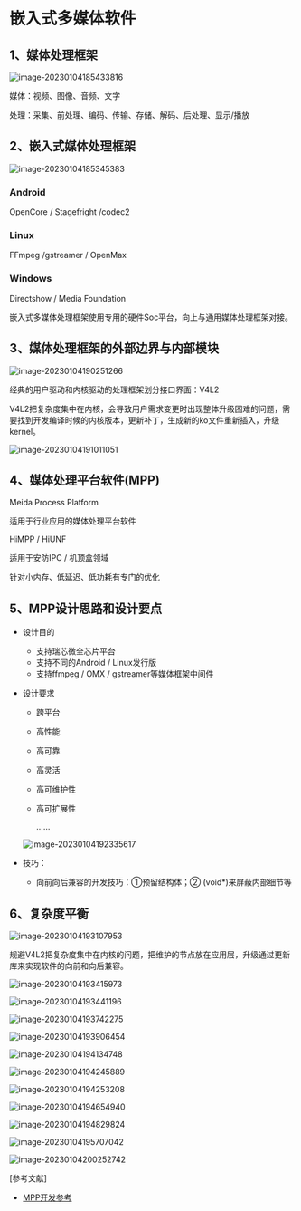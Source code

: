# 嵌入式多媒体软件

## 1、媒体处理框架

![image-20230104185433816](https://pic-1304959529.cos.ap-guangzhou.myqcloud.com/DB/image-20230104185433816.png)

媒体：视频、图像、音频、文字

处理：采集、前处理、编码、传输、存储、解码、后处理、显示/播放

## 2、嵌入式媒体处理框架

![image-20230104185345383](https://pic-1304959529.cos.ap-guangzhou.myqcloud.com/DB/image-20230104185345383.png)

### Android

OpenCore / Stagefright /codec2

### Linux

FFmpeg /gstreamer / OpenMax

### Windows

Directshow / Media Foundation



嵌入式多媒体处理框架使用专用的硬件Soc平台，向上与通用媒体处理框架对接。



## 3、媒体处理框架的外部边界与内部模块

![image-20230104190251266](https://pic-1304959529.cos.ap-guangzhou.myqcloud.com/DB/image-20230104190251266.png)

经典的用户驱动和内核驱动的处理框架划分接口界面：V4L2

V4L2把复杂度集中在内核，会导致用户需求变更时出现整体升级困难的问题，需要找到开发编译时候的内核版本，更新补丁，生成新的ko文件重新插入，升级kernel。

![image-20230104191011051](https://pic-1304959529.cos.ap-guangzhou.myqcloud.com/DB/image-20230104191011051.png)



## 4、媒体处理平台软件(MPP)

Meida Process Platform

适用于行业应用的媒体处理平台软件

HiMPP / HiUNF

适用于安防IPC / 机顶盒领域

针对小内存、低延迟、低功耗有专门的优化



## 5、MPP设计思路和设计要点

- 设计目的

  - 支持瑞芯微全芯片平台
  - 支持不同的Android / Linux发行版
  - 支持ffmpeg / OMX / gstreamer等媒体框架中间件

- 设计要求

  - 跨平台

  - 高性能

  - 高可靠

  - 高灵活

  - 高可维护性

  - 高可扩展性

    ……

   ![image-20230104192335617](https://pic-1304959529.cos.ap-guangzhou.myqcloud.com/DB/image-20230104192335617.png)

- 技巧：

  - 向前向后兼容的开发技巧：①预留结构体；② (void*)来屏蔽内部细节等



## 6、复杂度平衡

 ![image-20230104193107953](https://pic-1304959529.cos.ap-guangzhou.myqcloud.com/DB/image-20230104193107953.png)

规避V4L2把复杂度集中在内核的问题，把维护的节点放在应用层，升级通过更新库来实现软件的向前和向后兼容。

![image-20230104193415973](https://pic-1304959529.cos.ap-guangzhou.myqcloud.com/DB/image-20230104193415973.png)



![image-20230104193441196](https://pic-1304959529.cos.ap-guangzhou.myqcloud.com/DB/image-20230104193441196.png)



![image-20230104193742275](https://pic-1304959529.cos.ap-guangzhou.myqcloud.com/DB/image-20230104193742275.png)

![image-20230104193906454](https://pic-1304959529.cos.ap-guangzhou.myqcloud.com/DB/image-20230104193906454.png)

![image-20230104194134748](https://pic-1304959529.cos.ap-guangzhou.myqcloud.com/DB/image-20230104194134748.png)

![image-20230104194245889](https://pic-1304959529.cos.ap-guangzhou.myqcloud.com/DB/image-20230104194245889.png)

![image-20230104194253208](https://pic-1304959529.cos.ap-guangzhou.myqcloud.com/DB/image-20230104194253208.png)

![image-20230104194654940](https://pic-1304959529.cos.ap-guangzhou.myqcloud.com/DB/image-20230104194654940.png)

![image-20230104194829824](https://pic-1304959529.cos.ap-guangzhou.myqcloud.com/DB/image-20230104194829824.png)

![image-20230104195707042](https://pic-1304959529.cos.ap-guangzhou.myqcloud.com/DB/image-20230104195707042.png)



![image-20230104200252742](https://pic-1304959529.cos.ap-guangzhou.myqcloud.com/DB/image-20230104200252742.png)



 



[参考文献]

- [MPP开发参考](https://opensource.rock-chips.com/images/b/bf/MPP_%E5%BC%80%E5%8F%91%E5%8F%82%E8%80%83_v0.3.pdf)